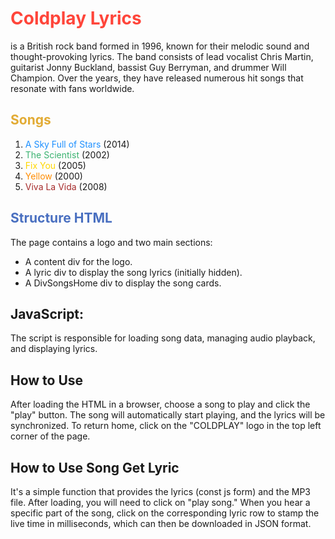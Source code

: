 <h1 style="color: rgb(255, 69, 58);">Coldplay Lyrics</h1>
is a British rock band formed in 1996, known for their melodic sound and thought-provoking lyrics. The band consists of lead vocalist Chris Martin, guitarist Jonny Buckland, bassist Guy Berryman, and drummer Will Champion. Over the years, they have released numerous hit songs that resonate with fans worldwide.
<!-- <img src="coldplay.png" alt="A beautiful sky" style="width: 30%; height: auto; float right;"> -->



<h2 style="color: rgb(226, 171, 52);">Songs</h2>

1. <span style="color: rgb(30, 144, 255);">A Sky Full of Stars</span> (2014)
2. <span style="color: rgb(60, 179, 113);">The Scientist</span> (2002)
3. <span style="color: rgb(255, 215, 0);">Fix You</span> (2005)
4. <span style="color: rgb(255, 140, 0);">Yellow</span> (2000)
5. <span style="color: brown;">Viva La Vida</span> (2008)

<h2 style="color: rgb(73, 111, 192);">Structure HTML</h2>

The page contains a logo and two main sections:
- A content div for the logo.
- A lyric div to display the song lyrics (initially hidden).
- A DivSongsHome div to display the song cards.

## JavaScript:

The script is responsible for loading song data, managing audio playback, and displaying lyrics.


## How to Use
After loading the HTML in a browser, choose a song to play and click the "play" button. The song will automatically start playing, and the lyrics will be synchronized. To return home, click on the "COLDPLAY" logo in the top left corner of the page.

## How to Use Song Get Lyric
It's a simple function that provides the lyrics (const js form) and the MP3 file. After loading, you will need to click on "play song." When you hear a specific part of the song, click on the corresponding lyric row to stamp the live time in milliseconds, which can then be downloaded in JSON format.
